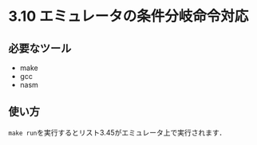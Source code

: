 # 3.10 エミュレータの条件分岐命令対応

## 必要なツール

- make
- gcc
- nasm

## 使い方

`make run`を実行するとリスト3.45がエミュレータ上で実行されます．
